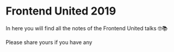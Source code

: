 # Frontend United 2019

In here you will find all the notes of the Frontend United talks 🤓📚

Please share yours if you have any
